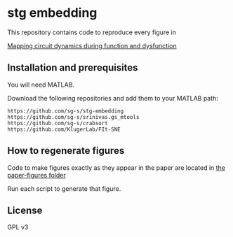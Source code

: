 # stg embedding

This repository contains code to reproduce every figure in 

[Mapping circuit dynamics during function and dysfunction](https://www.biorxiv.org/content/10.1101/2021.07.06.451370v1.full.pdf)



## Installation and prerequisites 

You will need MATLAB. 

Download the following repositories and add them to your MATLAB path:

```
https://github.com/sg-s/stg-embedding
https://github.com/sg-s/srinivas.gs_mtools
https://github.com/sg-s/crabsort
https://github.com/KlugerLab/FIt-SNE

```

## How to regenerate figures 

Code to make figures exactly as they appear in the paper are located in [the paper-figures folder](https://github.com/sg-s/stg-embedding/tree/master/paper-figures)

Run each script to generate that figure. 

## License 

GPL v3